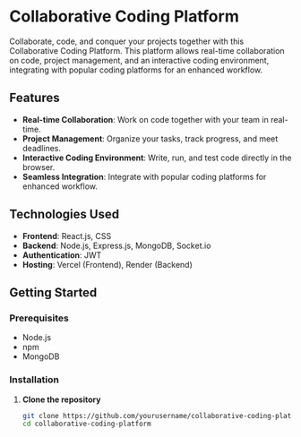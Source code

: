 # Collaborative Coding Platform

Collaborate, code, and conquer your projects together with this Collaborative Coding Platform. This platform allows real-time collaboration on code, project management, and an interactive coding environment, integrating with popular coding platforms for an enhanced workflow.

## Features

- **Real-time Collaboration**: Work on code together with your team in real-time.
- **Project Management**: Organize your tasks, track progress, and meet deadlines.
- **Interactive Coding Environment**: Write, run, and test code directly in the browser.
- **Seamless Integration**: Integrate with popular coding platforms for enhanced workflow.

## Technologies Used

- **Frontend**: React.js, CSS
- **Backend**: Node.js, Express.js, MongoDB, Socket.io
- **Authentication**: JWT
- **Hosting**: Vercel (Frontend), Render (Backend)

## Getting Started

### Prerequisites

- Node.js
- npm
- MongoDB

### Installation

1. **Clone the repository**
   ```sh
   git clone https://github.com/yourusername/collaborative-coding-platform.git
   cd collaborative-coding-platform
